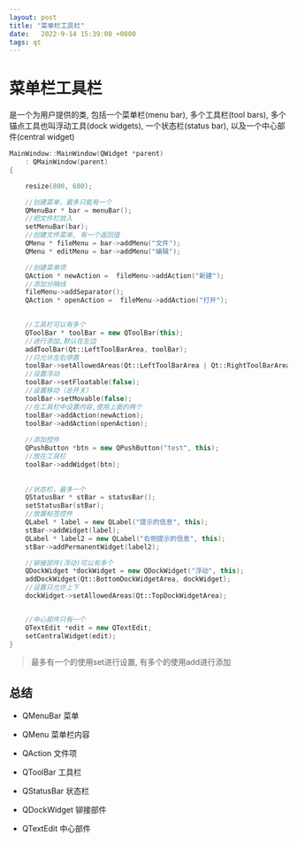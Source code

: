 ```yaml
---
layout: post
title: "菜单栏工具栏" 
date:   2022-9-14 15:39:08 +0800
tags: qt
---
```


# 菜单栏工具栏

是一个为用户提供的类, 包括一个菜单栏(menu bar), 多个工具栏(tool bars), 多个锚点工具也叫浮动工具(dock widgets), 一个状态栏(status bar), 以及一个中心部件(central widget)

```c++
MainWindow::MainWindow(QWidget *parent)
    : QMainWindow(parent)
{

    resize(800, 600);

    //创建菜单，最多只能有一个
    QMenuBar * bar = menuBar();
    //把文件栏放入
    setMenuBar(bar);
    //创建文件菜单, 有一个返回值
    QMenu * fileMenu = bar->addMenu("文件");
    QMenu * editMenu = bar->addMenu("编辑");

    //创建菜单项
    QAction * newAction =  fileMenu->addAction("新建");
    //添加分隔线
    fileMenu->addSeparator();
    QAction * openAction =  fileMenu->addAction("打开");

        
    //工具栏可以有多个
    QToolBar * toolBar = new QToolBar(this);
    //进行添加,默认在左边
    addToolBar(Qt::LeftToolBarArea, toolBar);
    //只允许左右停靠
    toolBar->setAllowedAreas(Qt::LeftToolBarArea | Qt::RightToolBarArea);
    //设置浮动
    toolBar->setFloatable(false);
    //设置移动（总开关）
    toolBar->setMovable(false);
    //在工具栏中设置内容,使用上面的两个
    toolBar->addAction(newAction);
    toolBar->addAction(openAction);
    
    //添加控件
    QPushButton *btn = new QPushButton("test", this);
    //放在工具栏
    toolBar->addWidget(btn);
	
        
    //状态栏，最多一个
    QStatusBar * stBar = statusBar();
    setStatusBar(stBar);
    //放置标签控件
    QLabel * label = new QLabel("提示的信息", this);
    stBar->addWidget(label);
    QLabel * label2 = new QLabel("右侧提示的信息", this);
    stBar->addPermanentWidget(label2);

    //铆接部件(浮动)可以有多个
    QDockWidget *dockWidget = new QDockWidget("浮动", this);
    addDockWidget(Qt::BottomDockWidgetArea, dockWidget);
    //设置只允许上下
    dockWidget->setAllowedAreas(Qt::TopDockWidgetArea);


    //中心部件只有一个
    QTextEdit *edit = new QTextEdit;
    setCentralWidget(edit);
}
```

>   最多有一个的使用set进行设置, 有多个的使用add进行添加

## 总结

+   QMenuBar 菜单
+   QMenu 菜单栏内容
+   QAction 文件项



+   QToolBar 工具栏



+   QStatusBar 状态栏



+   QDockWidget 铆接部件



+   QTextEdit 中心部件